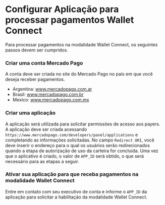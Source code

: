 ﻿---
  indexable: false
---

# Configurar Aplicação para processar pagamentos Wallet Connect

Para processar pagamentos na modalidade Wallet Connect, os seguintes passos devem ser cumpridos.

### Criar uma conta Mercado Pago

A conta deve ser criada no site do Mercado Pago no país em que você deseja receber pagamentos.

* Argentina: www.mercadopago.com.ar
* Brasil: www.mercadopago.com.br
* Mexico: www.mercadopago.com.mx

### Criar uma aplicação

A aplicação será utilizada para solicitar permissões de acesso aos payers. A aplicação deve ser criada acessando `https://www.mercadopago.com/developers/panel/applications` e completando as informações solicitadas. No campo `Redirect URI`, você deve inserir o endereço para o qual os usuários serão redirecionados quando a etapa de autorização de uso da carteira for concluída. Uma vez que o aplicativo é criado, o valor de `APP_ID` será obtido, o que será necessário para as etapas a seguir.

### Ativar sua aplicação para que receba pagamentos na modalidade Wallet Connect 

Entre em contato com seu executivo de conta e informe o `APP_ID` da aplicação para solicitar a habilitação da modalidade Wallet Connect.

